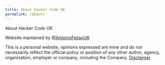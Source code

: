 ```yaml
---
title: About Hacker Code UK
permalink: /about/
---
```


About Hacker Code UK

Website mantained by [@AntonioFeijaoUK](https://twitter.com/AntonioFeijaoUK)

This is a personal website, opinions expressed are mine and do not necessarily reflect the official policy or position of any other author, agency, organization, employer or company, including the Company. [Disclaimer](https://www.termsfeed.com/disclaimer/0e56c7daf0ac834444f8be0719e9dfba)
